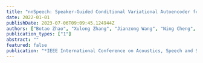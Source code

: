 ```yaml
---
title: "nnSpeech: Speaker-Guided Conditional Variational Autoencoder for Zero-Shot Multi-speaker text-to-speech"
date: 2022-01-01
publishDate: 2023-07-06T09:09:45.124944Z
authors: ["Botao Zhao", "Xulong Zhang", "Jianzong Wang", "Ning Cheng", "Jing Xiao"]
publication_types: ["1"]
abstract: ""
featured: false
publication: "*IEEE International Conference on Acoustics, Speech and Signal Processing, ICASSP 2022, Virtual and Singapore, 23-27 May 2022*"
---
```


